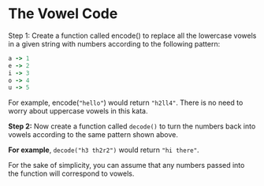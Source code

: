 # The Vowel Code

Step 1: Create a function called encode() to replace all the lowercase vowels in a given string with numbers according to the following pattern:

```ruby
a -> 1
e -> 2
i -> 3
o -> 4
u -> 5
```

For example, encode(`"hello"`) would return  `"h2ll4"`. There is no need to worry about uppercase vowels in this kata.

**Step 2:** Now create a function called `decode()` to turn the numbers back into vowels according to the same pattern shown above.

**For example**, `decode("h3 th2r2")` would return `"hi there"`.

For the sake of simplicity, you can assume that any numbers passed into the function will correspond to vowels.
